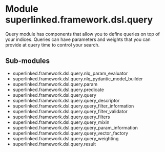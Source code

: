 Module superlinked.framework.dsl.query
======================================
Query module has components that allow you to define queries on top of your indices.
Queries can have parameters and weights that you can provide at query time to control your search.

Sub-modules
-----------
* superlinked.framework.dsl.query.nlq_param_evaluator
* superlinked.framework.dsl.query.nlq_pydantic_model_builder
* superlinked.framework.dsl.query.param
* superlinked.framework.dsl.query.predicate
* superlinked.framework.dsl.query.query
* superlinked.framework.dsl.query.query_descriptor
* superlinked.framework.dsl.query.query_filter_information
* superlinked.framework.dsl.query.query_filter_validator
* superlinked.framework.dsl.query.query_filters
* superlinked.framework.dsl.query.query_mixin
* superlinked.framework.dsl.query.query_param_information
* superlinked.framework.dsl.query.query_vector_factory
* superlinked.framework.dsl.query.query_weighting
* superlinked.framework.dsl.query.result